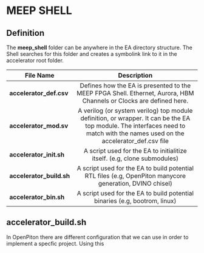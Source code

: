 # MEEP SHELL

## Definition

The **meep_shell** folder can be anywhere in the EA directory structure. The Shell searches for this folder and creates a symbolink link to it in the accelerator root folder.

| File Name      | Description           | 
| -------------  |:---------------------:|
| **accelerator_def.csv**    | Defines how the EA is presented to the MEEP FPGA Shell. Ethernet,       Aurora, HBM Channels or Clocks are defined here.  |
| **accelerator_mod.sv**      | A verilog (or system verilog) top module definition, or wrapper. It can be the EA top module. The interfaces need to match with the names used on the accelerator_def.csv file     |
| **accelerator_init.sh** | A script used for the EA to initialitize itself. (e.g, clone submodules)      |
| **accelerator_build.sh** | A script used for the EA to build potential RTL files (e.g, OpenPiton manycore generation, DVINO chisel)     |
| **accelerator_bin.sh** | A script used for the EA to build potential binaries (e.g, bootrom, linux)     |

## **accelerator_build.sh**
In OpenPiton there are different configuration that we can use in order to implement a specfic project. Using this 